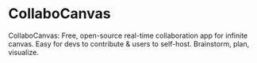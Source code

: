 # CollaboCanvas
CollaboCanvas: Free, open-source real-time collaboration app for infinite canvas. Easy for devs to contribute &amp; users to self-host. Brainstorm, plan, visualize.
